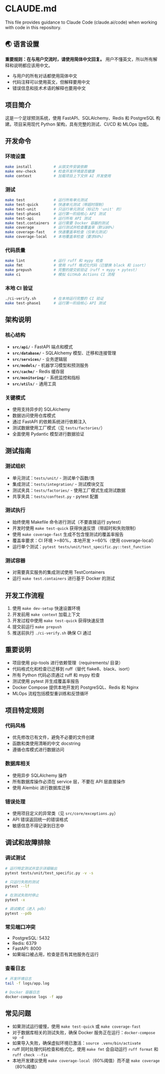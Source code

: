 # CLAUDE.md

This file provides guidance to Claude Code (claude.ai/code) when working with code in this repository.

## 🌏 语言设置

**重要规则：在与用户交流时，请使用简体中文回复。** 用户不懂英文，所以所有解释和说明都应该用中文。

- 与用户的所有对话都使用简体中文
- 代码注释可以使用英文，但解释要用中文
- 错误信息和技术术语的解释也要用中文

## 项目简介

这是一个足球预测系统，使用 FastAPI、SQLAlchemy、Redis 和 PostgreSQL 构建。项目采用现代 Python 架构，具有完整的测试、CI/CD 和 MLOps 功能。

## 开发命令

### 环境设置
```bash
make install          # 从锁文件安装依赖
make env-check        # 检查开发环境是否健康
make context          # 加载项目上下文供 AI 开发使用
```

### 测试
```bash
make test             # 运行所有单元测试
make test-quick       # 快速单元测试（带超时限制）
make test-unit        # 只运行单元测试（标记为 'unit' 的）
make test-phase1      # 运行第一阶段核心 API 测试
make test-api         # 运行所有 API 测试
make test.containers  # 运行需要 Docker 容器的测试
make coverage         # 运行测试并检查覆盖率（默认80%）
make coverage-fast    # 快速覆盖率检查（仅单元测试）
make coverage-local   # 本地覆盖率检查（要求60%）
```

### 代码质量
```bash
make lint             # 运行 ruff 和 mypy 检查
make fmt              # 使用 ruff 格式化代码（已替换 black 和 isort）
make prepush          # 完整的提交前验证（ruff + mypy + pytest）
make ci               # 模拟 GitHub Actions CI 流程
```

### 本地 CI 验证
```bash
./ci-verify.sh        # 在本地运行完整的 CI 验证
make test-phase1      # 运行第一阶段核心 API 测试
```

## 架构说明

### 核心结构
- **`src/api/`** - FastAPI 端点和模式
- **`src/database/`** - SQLAlchemy 模型、迁移和连接管理
- **`src/services/`** - 业务逻辑层
- **`src/models/`** - 机器学习模型和预测服务
- **`src/cache/`** - Redis 缓存层
- **`src/monitoring/`** - 系统监控和指标
- **`src/utils/`** - 通用工具

### 关键模式
- 使用支持异步的 SQLAlchemy
- 数据访问使用仓库模式
- 通过 FastAPI 的依赖系统进行依赖注入
- 测试数据使用工厂模式（见 `tests/factories/`）
- 全面使用 Pydantic 模型进行数据验证

## 测试指南

### 测试组织
- 单元测试：`tests/unit/` - 测试单个函数/类
- 集成测试：`tests/integration/` - 测试模块交互
- 测试夹具：`tests/factories/` - 使用工厂模式生成测试数据
- 共享夹具：`tests/conftest.py` - pytest 配置

### 测试执行
- 始终使用 Makefile 命令进行测试（不要直接运行 pytest）
- 开发时使用 `make test-quick` 获得快速反馈（带超时和失败限制）
- 使用 `make coverage-fast` 生成不包含慢测试的覆盖率报告
- 覆盖率要求：CI 环境 >=80%，本地开发 >=60%（使用 coverage-local）
- 运行单个测试：`pytest tests/unit/test_specific.py::test_function`

### 测试容器
- 对需要真实服务的集成测试使用 TestContainers
- 运行 `make test.containers` 进行基于 Docker 的测试

## 开发工作流程

1. 使用 `make dev-setup` 快速设置环境
2. 开发前用 `make context` 加载上下文
3. 开发过程中使用 `make test-quick` 获得快速反馈
4. 提交前运行 `make prepush`
5. 推送前执行 `./ci-verify.sh` 确保 CI 通过

## 重要说明

- 项目使用 pip-tools 进行依赖管理（requirements/ 目录）
- 代码格式化和检查已迁移到 ruff（替代 flake8、black、isort）
- 所有 Python 代码必须通过 ruff 和 mypy 检查
- 测试使用 pytest 并生成覆盖率报告
- Docker Compose 提供本地开发的 PostgreSQL、Redis 和 Nginx
- MLOps 流程包括模型重训练和反馈循环

## 项目特定规则

### 代码风格
- 优先修改已有文件，避免不必要的文件创建
- 函数和类使用清晰的中文 docstring
- 遵循仓库模式进行数据访问

### 数据库相关
- 使用异步 SQLAlchemy 操作
- 所有数据库操作必须在 service 层，不要在 API 层直接操作
- 使用 Alembic 进行数据库迁移

### 错误处理
- 使用项目定义的异常类（见 `src/core/exceptions.py`）
- API 错误返回统一的错误格式
- 敏感信息不得记录到日志中

## 调试和故障排除

### 调试测试
```bash
# 运行特定测试并显示详细输出
pytest tests/unit/test_specific.py -v -s

# 只运行失败的测试
pytest --lf

# 在测试失败时停止
pytest -x

# 调试模式（进入 pdb）
pytest --pdb
```

### 常见端口冲突
- PostgreSQL: 5432
- Redis: 6379
- FastAPI: 8000
- 如果端口被占用，检查是否有其他服务在运行

### 查看日志
```bash
# 开发环境日志
tail -f logs/app.log

# Docker 容器日志
docker-compose logs -f app
```

## 常见问题

- 如果测试运行缓慢，使用 `make test-quick` 或 `make coverage-fast`
- 对于数据库相关的测试失败，确保 Docker 服务正在运行：`docker-compose up -d`
- 如果导入失败，确保虚拟环境已激活：`source .venv/bin/activate`
- ruff 同时处理代码检查和格式化，使用 `make fmt` 会自动运行 `ruff format` 和 `ruff check --fix`
- 本地开发建议使用 `make coverage-local`（60%阈值）而不是 `make coverage`（80%阈值）
